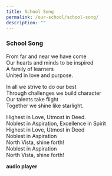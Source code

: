 ```yaml
---
title: School Song
permalink: /our-school/school-song/
description: ""
---
```

### School Song

From far and near we have come <br>
Our hearts and minds to be inspired <br>
A family of learners <br>
United in love and purpose. <br>

In all we strive to do our best <br>
Through challenges we build character <br>
Our talents take flight <br>
Together we shine like starlight. <br>

Highest in Love, Utmost in Deed. <br>
Noblest in Aspiration, Excellence in Spirit <br>
Highest in Love, Utmost in Deed <br>
Noblest in Aspiration <br>
North Vista, shine forth! <br>
Noblest in Aspiration <br>
North Vista, shine forth! <br>

**audio player**